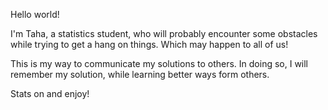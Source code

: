 Hello world! 

I'm Taha, a statistics student, who will probably encounter some obstacles while trying to get a hang on 
things. Which may happen to all of us! 

This is my way to communicate my solutions to others. In doing so, I will remember my solution, while learning
better ways form others.

Stats on and enjoy!